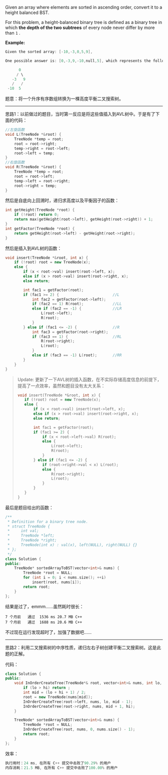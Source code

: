 Given an array where elements are sorted in ascending order, convert it to a height balanced BST.

For this problem, a height-balanced binary tree is defined as a binary tree in which **the depth of the two subtrees** of every node never differ by more than `1` .

**Example:**
```cpp
Given the sorted array: [-10,-3,0,5,9],

One possible answer is: [0,-3,9,-10,null,5], which represents the following height balanced BST:

      0
     / \
   -3   9
   /   /
 -10  5
```

题意：将一个升序有序数组转换为一棵高度平衡二叉搜索树。

---
思路1：以前做过的题目，当时第一反应是将这些值插入到AVL树中。于是有了下面的代码：
```cpp
//左旋函数
void L(TreeNode *&root) {  
    TreeNode *temp = root;
    root = root->right;
    temp->right = root->left;
    root->left = temp;
}
//右旋函数
void R(TreeNode *&root) { 
    TreeNode *temp = root;
    root = root->left;
    temp->left = root->right;
    root->right = temp;
}
```
然后是自底向上回溯时，递归求高度以及平衡因子的函数：
```cpp
int getHeight(TreeNode *root) {
    if (!root) return 0;  
    return max(getHeight(root->left), getHeight(root->right)) + 1; 
}
int getFactor(TreeNode *root) {
    return getHeight(root->left) - getHeight(root->right);
}
```
然后是插入到AVL树的函数：
```cpp
void insert(TreeNode *&root, int x) {
    if (!root) root = new TreeNode(x);  
    else {
        if (x < root->val) insert(root->left, x);
        else if (x > root->val) insert(root->right, x);
        else return;

        int fac1 = getFactor(root);
        if (fac1 >= 2) { 						//L
            int fac2 = getFactor(root->left);
            if (fac2 == 1) R(root);				//LL
            else if (fac2 == -1) {				//LR
                L(root->left);
                R(root);
            }
        } else if (fac1 <= -2) {				//R
            int fac3 = getFactor(root->right);
            if (fac3 == 1) {					//RL
                R(root->right);
                L(root);
            }
            else if (fac3 == -1) L(root);		//RR
        }
    }
}
```
> Update: 更新了一下AVL树的插入函数，在不实际存储高度信息的前提下，提高了一点效率，虽然和题目没有太大关系：
> ```cpp
> void insert(TreeNode *&root, int x) {
>    if (!root) root = new TreeNode(x);  
>    else {
>        if (x < root->val) insert(root->left, x);
>        else if (x > root->val) insert(root->right, x);
>        else return;
>
>        int fac1 = getFactor(root);
>        if (fac1 >= 2) { 
>            if (x < root->left->val) R(root);
>            else {
>                L(root->left);
>                R(root);
>            }
>        } else if (fac1 <= -2) {
>            if (root->right->val < x) L(root);
>            else {
>                R(root->right);
>                L(root);
>            }
>        }
>    }
> }
> ```

最后是题目给出的函数：
```cpp
/**
 * Definition for a binary tree node.
 * struct TreeNode {
 *     int val;
 *     TreeNode *left;
 *     TreeNode *right;
 *     TreeNode(int x) : val(x), left(NULL), right(NULL) {}
 * };
 */
class Solution {
public:
    TreeNode* sortedArrayToBST(vector<int>& nums) {
        TreeNode *root = NULL;
        for (int i = 0; i < nums.size(); ++i) 
            insert(root, nums[i]); 
        return root;
    }
};
```
结果是过了，emmm……虽然耗时很长：
```
7 个月前	通过	1536 ms	20.7 MB	C++
7 个月前	通过	1688 ms	20.6 MB	C++
```
不过现在运行发现超时了，加强了数据吧……

---
思路2：利用二叉搜索树的中序性质，递归左右子树创建平衡二叉搜索树。这是此题的正解。

代码：
```cpp 
class Solution {
public: 
    void InOrderCreateTree(TreeNode*& root, vector<int>& nums, int lo, int hi) {
        if (lo > hi) return ;
        int mid = (lo + hi + 1) / 2;
        root = new TreeNode(nums[mid]);
        InOrderCreateTree(root->left, nums, lo, mid - 1);
        InOrderCreateTree(root->right, nums, mid + 1, hi);
    }

    TreeNode* sortedArrayToBST(vector<int>& nums) {
        TreeNode *root = NULL;
        InOrderCreateTree(root, nums, 0, nums.size() - 1);
        return root;
    }
};
```
效率：
```cpp
执行用时：24 ms, 在所有 C++ 提交中击败了90.29% 的用户
内存消耗：21.5 MB, 在所有 C++ 提交中击败了100.00% 的用户
```
